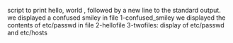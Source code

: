 script to print hello, world , followed by a new line to the standard output. 
 we displayed a confused smiley in file 1-confused_smiley
 we displayed the contents of etc/passwd in file 2-hellofile
 3-twofiles: display of etc/passwd and etc/hosts 
